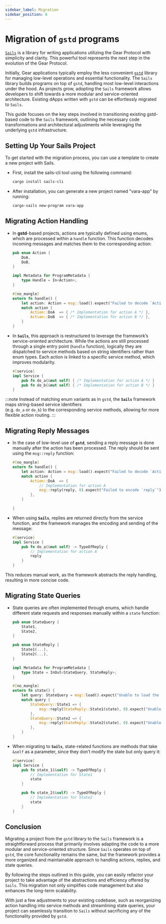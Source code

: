 ```yaml
---
sidebar_label: Migration
sidebar_position: 6
---
```


# Migration of `gstd` programs

[`Sails`](/docs/build/sails/sails.mdx) is a library for writing applications utilizing the Gear Protocol with simplicity and clarity. This powerful tool represents the next step in the evolution of the Gear Protocol.

Initially, Gear applications typically employ the less convenient [`gstd`](/docs/build/gstd/gstd.md) library for managing low-level operations and essential functionality. The `Sails` library builds programs on top of `gstd`, handling most low-level interactions under the hood. As projects grow, adopting the `Sails` framework allows developers to shift towards a more modular and service-oriented architecture. Existing dApps written with `gstd` can be effortlessly migrated to `Sails`.

This guide focuses on the key steps involved in transitioning existing gstd-based code to the `Sails` framework, outlining the necessary code transformations and architectural adjustments while leveraging the underlying `gstd` infrastructure.

## Setting Up Your Sails Project

To get started with the migration process, you can use a template to create a new project with Sails.  

- First, install the sails-cli tool using the following command:

    ```bash
    cargo install sails-cli
    ```

- After installation, you can generate a new project named "vara-app" by running:

    ```bash
    cargo-sails new-program vara-app
    ```

## Migrating Action Handling  

- In **gstd**-based projects, actions are typically defined using enums, which are processed within a `handle` function. This function decodes incoming messages and matches them to the corresponding action:

    ```rust
    pub enum Action {
        DoA,
        DoB,
    }

    impl Metadata for ProgramMetadata {
        type Handle = In<Action>;
    }

    #[no_mangle]
    extern fn handle() {
        let action: Action = msg::load().expect("Failed to decode `Action` message.");
        match action {
            Action::DoA  => { /* Implementation for action A */ },
            Action::DoB  => { /* Implementation for action B */ },
        }
    }
    ```            

- In **`Sails`**, this approach is restructured to leverage the framework’s service-oriented architecture. While the actions are still processed through a single entry point (`handle` function), logically they are dispatched to service methods based on string identifiers rather than enum types. Each action is linked to a specific service method, which improves modularity.

    ```rust
    #[service]
    impl Service {
        pub fn do_a(&mut self) { /* Implementation for action A */ }
        pub fn do_b(&mut self) { /* Implementation for action B */ }
    }
    ```
:::note
Instead of matching enum variants as in `gstd`, the **`Sails`** framework maps string-based service identifiers  
(e.g. `do_a` or `do_b`) to the corresponding service methods, allowing for more flexible action routing.
:::

## Migrating Reply Messages  

- In the case of low-level use of **`gstd`**, sending a reply message is done manually after the action has been processed. The reply should be sent using the `msg::reply` function:

    ```rust
    #[no_mangle]
    extern fn handle() {
        let action: Action = msg::load().expect("Failed to decode `Action` message.");
        match action {
            Action::DoA  => {
                // Implementation for action A
                msg::reply(reply, 0).expect("Failed to encode `reply`");
            },
        }

    }
    ```

- When using **`Sails`**, replies are returned directly from the service function, and the framework manages the encoding and sending of the message:

    ```rust
    #[service]
    impl Service {
        pub fn do_a(&mut self) -> TypeOfReply {
            // Implementation for action A
            reply
        }
    }
    ```

This reduces manual work, as the framework abstracts the reply handling, resulting in more concise code.

## Migrating State Queries  

- State queries are often implemented through enums, which handle different state requests and responses manually within a `state` function:

    ```rust
    pub enum StateQuery {
        State1,
        State2,
    }

    pub enum StateReply {
        State1(...),
        State2(...),
    }

    impl Metadata for ProgramMetadata {
        type State = InOut<StateQuery, StateReply>;
    }

    #[no_mangle]
    extern fn state() {
        let query: StateQuery = msg::load().expect("Unable to load the state query");
        match query {
            StateQuery::State1 => {
                msg::reply(StateReply::State1(state), 0).expect("Unable to share the state");
            },
            StateQuery::State2 => {
                msg::reply(StateReply::State2(state), 0).expect("Unable to share the state");
            },
        }
    }
    ```

- When migrating to **`Sails`**, state-related functions are methods that take `&self` as a parameter, since they don’t modify the state but only query it:

    ```rust
    #[service]
    impl Service {
        pub fn state_1(&self) -> TypeOfReply {
            // Implementation for State1
            state
        }

        pub fn state_2(&self) -> TypeOfReply {
            // Implementation for State2
            state
        }
    }
    ```

## Conclusion

Migrating a project from the `gstd` library to the `Sails` framework is a straightforward process that primarily involves adapting the code to a more modular and service-oriented structure. Since `Sails` operates on top of `gstd`, the core functionality remains the same, but the framework provides a more organized and maintainable approach to handling actions, replies, and state queries.

By following the steps outlined in this guide, you can easily refactor your project to take advantage of the abstractions and efficiency offered by `Sails`. This migration not only simplifies code management but also enhances the long-term scalability.

With just a few adjustments to your existing codebase, such as reorganizing action handling into service methods and streamlining state queries, your project can seamlessly transition to `Sails` without sacrificing any of the functionality provided by `gstd`.
